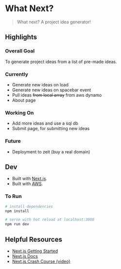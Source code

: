 # What Next?

> What next? A project idea generator!

## Highlights

### Overall Goal

To generate project ideas from a list of pre-made ideas.

### Currently

- Generate new ideas on load
- Generate new ideas on spacebar event
- Pull ideas ~~from local array~~ from aws dynamo
- About page

### Working On

- Add more ideas and use a sql db
- Submit page, for submitting new ideas

### Future

- Deployment to zeit (buy a real domain)

## Dev

- Built with [Next.js](https://nextjs.org/).
- Built with [AWS](https://aws.amazon.com/).

### To Run

```bash
# install dependencies
npm install

# serve with hot reload at localhost:3000
npm run dev
```

## Helpful Resources

- [Next.js Getting Started](https://nextjs.org/learn/basics/getting-started)
- [Next.js Docs](https://nextjs.org/docs)
- [Next.js Crash Course (video)](https://youtu.be/IkOVe40Sy0U)
